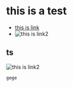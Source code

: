 # this is a test


- [this is link](something.md)
- ![this is link2](something.jpg)

## ts

![this is link2](something.jpg)

```html
gege

```

<!--  -->
<!-- This is comment 

commmmment
-->
